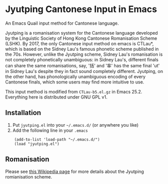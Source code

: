 Jyutping Cantonese Input in Emacs
=================================

An Emacs Quail input method for Cantonese language.

Jyutping is a romanisation system for the Cantonese language developed by
the Linguistic Society of Hong Kong Cantonese Romanisation Scheme (LSHK).
By 2017, the only Cantonese input method on emacs is CTLau*, which is based
on the Sidney Lau's famous phonetic scheme published in the 70s. However,
unlike the Jyutping scheme, Sidney Lau's romanisation is not completely
phonetically unambiguous: in Sidney Lau's, different finals can share the
same romanisations, say, '括' and '率' has the same final 'ut' in Sidney
Lau's despite they in fact sound completely different. Jyutping, on
the other hand, has phonologically unambiguous encoding of every Cantonese
finals, which some users may find more intuitive to use.

This input method is modified from `CTLau-b5.el.gz` in Emacs 25.2. Everything
here is distributed under GNU GPL v1.


Installation
------------

1. Put `jyutping.el` into your `~/.emacs.d/` (or anywhere you like)
2. Add the following line in your `.emacs`
```
    (add-to-list 'load-path "~/.emacs.d/")
    (load "jyutping.el")
```

Romanisation
------------

Please see [this Wikipedia page](https://en.wikipedia.org/wiki/Jyutping) for more
details about the Jyutping romianisation scheme.

